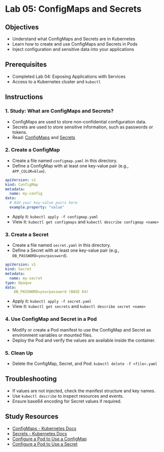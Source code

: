 # Lab 05: ConfigMaps and Secrets

## Objectives
- Understand what ConfigMaps and Secrets are in Kubernetes
- Learn how to create and use ConfigMaps and Secrets in Pods
- Inject configuration and sensitive data into your applications

## Prerequisites
- Completed Lab 04: Exposing Applications with Services
- Access to a Kubernetes cluster and `kubectl`

## Instructions

### 1. Study: What are ConfigMaps and Secrets?
- ConfigMaps are used to store non-confidential configuration data.
- Secrets are used to store sensitive information, such as passwords or tokens.
- Read: [ConfigMaps](https://kubernetes.io/docs/concepts/configuration/configmap/) and [Secrets](https://kubernetes.io/docs/concepts/configuration/secret/)

### 2. Create a ConfigMap
- Create a file named `configmap.yaml` in this directory.
- Define a ConfigMap with at least one key-value pair (e.g., `APP_COLOR=blue`).
```yaml
apiVersion: v1
kind: ConfigMap
metadata:
  name: my-config
data:
  # Add your key-value pairs here
  example.property: "value"
```
- Apply it: `kubectl apply -f configmap.yaml`
- View it: `kubectl get configmaps` and `kubectl describe configmap <name>`

### 3. Create a Secret
- Create a file named `secret.yaml` in this directory.
- Define a Secret with at least one key-value pair (e.g., `DB_PASSWORD=yourpassword`).
```yaml
apiVersion: v1
kind: Secret
metadata:
  name: my-secret
type: Opaque
data:
    DB_PASSWORD=yourpassword (BASE 64)
```
- Apply it: `kubectl apply -f secret.yaml`
- View it: `kubectl get secrets` and `kubectl describe secret <name>`

### 4. Use ConfigMap and Secret in a Pod
- Modify or create a Pod manifest to use the ConfigMap and Secret as environment variables or mounted files.
- Deploy the Pod and verify the values are available inside the container.

### 5. Clean Up
- Delete the ConfigMap, Secret, and Pod: `kubectl delete -f <file>.yaml`

## Troubleshooting
- If values are not injected, check the manifest structure and key names.
- Use `kubectl describe` to inspect resources and events.
- Ensure base64 encoding for Secret values if required.

## Study Resources
- [ConfigMaps - Kubernetes Docs](https://kubernetes.io/docs/concepts/configuration/configmap/)
- [Secrets - Kubernetes Docs](https://kubernetes.io/docs/concepts/configuration/secret/)
- [Configure a Pod to Use a ConfigMap](https://kubernetes.io/docs/tasks/configure-pod-container/configure-pod-configmap/)
- [Configure a Pod to Use a Secret](https://kubernetes.io/docs/tasks/inject-data-application/distribute-credentials-secure/) 